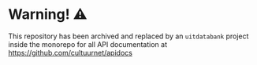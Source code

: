 # Warning! ⚠️

This repository has been archived and replaced by an `uitdatabank` project inside the monorepo for all API documentation at https://github.com/cultuurnet/apidocs
